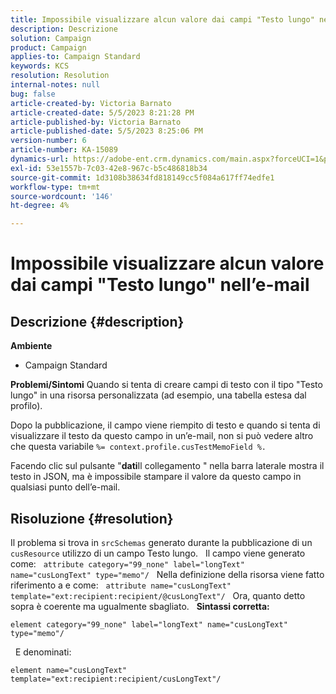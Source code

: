 ```yaml
---
title: Impossibile visualizzare alcun valore dai campi "Testo lungo" nell’e-mail
description: Descrizione
solution: Campaign
product: Campaign
applies-to: Campaign Standard
keywords: KCS
resolution: Resolution
internal-notes: null
bug: false
article-created-by: Victoria Barnato
article-created-date: 5/5/2023 8:21:28 PM
article-published-by: Victoria Barnato
article-published-date: 5/5/2023 8:25:06 PM
version-number: 6
article-number: KA-15089
dynamics-url: https://adobe-ent.crm.dynamics.com/main.aspx?forceUCI=1&pagetype=entityrecord&etn=knowledgearticle&id=e10d5365-82eb-ed11-a7c6-6045bd0065f9
exl-id: 53e1557b-7c03-42e8-967c-b5c486818b34
source-git-commit: 1d3108b38634fd818149cc5f084a617ff74edfe1
workflow-type: tm+mt
source-wordcount: '146'
ht-degree: 4%

---
```


# Impossibile visualizzare alcun valore dai campi &quot;Testo lungo&quot; nell’e-mail

## Descrizione {#description}

<b>Ambiente</b>
- Campaign Standard


<b>Problemi/Sintomi</b>
Quando si tenta di creare campi di testo con il tipo &quot;Testo lungo&quot; in una risorsa personalizzata (ad esempio, una tabella estesa dal profilo).

Dopo la pubblicazione, il campo viene riempito di testo e quando si tenta di visualizzare il testo da questo campo in un’e-mail, non si può vedere altro che questa variabile `%= context.profile.cusTestMemoField %.`

Facendo clic sul pulsante &quot;<b>dati</b>Il collegamento &quot; nella barra laterale mostra il testo in JSON, ma è impossibile stampare il valore da questo campo in qualsiasi punto dell’e-mail.


## Risoluzione {#resolution}


Il problema si trova in `srcSchemas` generato durante la pubblicazione di un `cusResource` utilizzo di un campo Testo lungo.
 
Il campo viene generato come:
 
`attribute category="99_none" label="longText" name="cusLongText" type="memo"/`
 
Nella definizione della risorsa viene fatto riferimento a e come:
 
`attribute name="cusLongText" template="ext:recipient:recipient/@cusLongText"/`
 
Ora, quanto detto sopra è coerente ma ugualmente sbagliato.
 
<b>Sintassi corretta:</b>


```
element category="99_none" label="longText" name="cusLongText" type="memo"/
```


 
E denominati:


```
element name="cusLongText" template="ext:recipient:recipient/cusLongText"/
```
